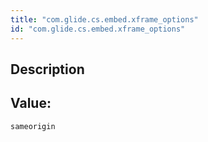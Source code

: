 ```yaml
---
title: "com.glide.cs.embed.xframe_options"
id: "com.glide.cs.embed.xframe_options"
---
```

## Description



## Value: 
```
sameorigin
```